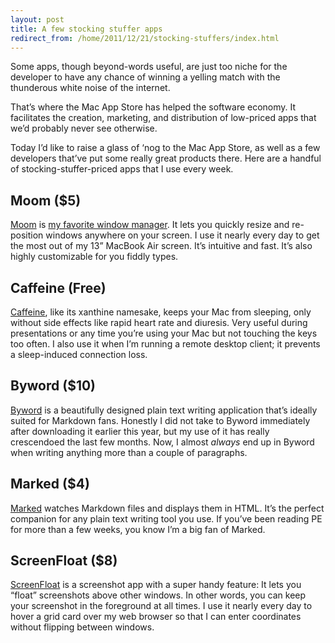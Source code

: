 ```yaml
---
layout: post
title: A few stocking stuffer apps
redirect_from: /home/2011/12/21/stocking-stuffers/index.html
---
```

<p>Some apps, though beyond-words useful, are just too niche for the developer to have any chance of winning a yelling match with the thunderous white noise of the internet.</p>
<p>That’s where the Mac App Store has helped the software economy. It facilitates the creation, marketing, and distribution of low-priced apps that we’d probably never see otherwise.</p>
<p>Today I’d like to raise a glass of ‘nog to the Mac App Store, as well as a few developers that’ve put some really great products there. Here are a handful of stocking-stuffer-priced apps that I use every week.</p>
<h2 id="moom5">Moom ($5)</h2>
<p><a href="http://itunes.apple.com/us/app/moom/id419330170?mt=12">Moom</a> is <a href="http://www.practicallyefficient.com/2011/12/06/moom/">my favorite window manager</a>. It lets you quickly resize and re-position windows anywhere on your screen. I use it nearly every day to get the most out of my 13” MacBook Air screen. It’s intuitive and fast. It’s also highly customizable for you fiddly types.</p>
<h2 id="caffeinefree">Caffeine (Free)</h2>
<p><a href="http://itunes.apple.com/us/app/caffeine/id411246225?mt=12">Caffeine</a>, like its xanthine namesake, keeps your Mac from sleeping, only without side effects like rapid heart rate and diuresis. Very useful during presentations or any time you’re using your Mac but not touching the keys too often. I also use it when I’m running a remote desktop client; it prevents a sleep-induced connection loss.</p>
<h2 id="byword10">Byword ($10)</h2>
<p><a href="http://itunes.apple.com/us/app/byword/id420212497?mt=12">Byword</a> is a beautifully designed plain text writing application that’s ideally suited for Markdown fans. Honestly I did not take to Byword immediately after downloading it earlier this year, but my use of it has really crescendoed the last few months. Now, I almost <em>always</em> end up in Byword when writing anything more than a couple of paragraphs.</p>
<h2 id="marked4">Marked ($4)</h2>
<p><a href="http://itunes.apple.com/us/app/marked/id448925439?mt=12">Marked</a> watches Markdown files and displays them in HTML. It’s the perfect companion for any plain text writing tool you use. If you’ve been reading PE for more than a few weeks, you know I’m a big fan of Marked.</p>
<h2 id="screenfloat8">ScreenFloat ($8)</h2>
<p><a href="http://itunes.apple.com/us/app/screenfloat/id414528154?mt=12">ScreenFloat</a> is a screenshot app with a super handy feature: It lets you “float” screenshots above other windows. In other words, you can keep your screenshot in the foreground at all times. I use it nearly every day to hover a grid card over my web browser so that I can enter coordinates without flipping between windows.</p>
